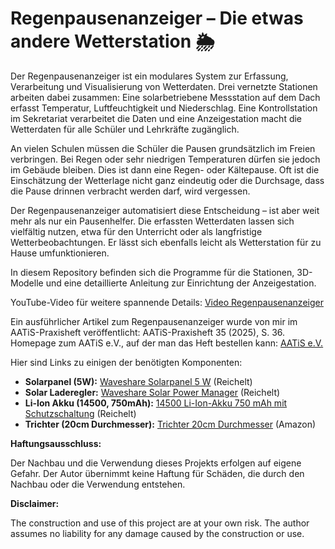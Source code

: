 # Regenpausenanzeiger – Die etwas andere Wetterstation 🌦️

Der Regenpausenanzeiger ist ein modulares System zur Erfassung, Verarbeitung und Visualisierung von Wetterdaten. Drei vernetzte Stationen arbeiten dabei zusammen: Eine solarbetriebene Messstation auf dem Dach erfasst Temperatur, Luftfeuchtigkeit und Niederschlag. Eine Kontrollstation im Sekretariat verarbeitet die Daten und eine Anzeigestation macht die Wetterdaten für alle Schüler und Lehrkräfte zugänglich.

An vielen Schulen müssen die Schüler die Pausen grundsätzlich im Freien verbringen. Bei Regen oder sehr niedrigen Temperaturen dürfen sie jedoch im Gebäude bleiben. Dies ist dann eine Regen- oder Kältepause. Oft ist die Einschätzung der Wetterlage nicht ganz eindeutig oder die Durchsage, dass die Pause drinnen verbracht werden darf, wird vergessen.

Der Regenpausenanzeiger automatisiert diese Entscheidung – ist aber weit mehr als nur ein Pausenhelfer. Die erfassten Wetterdaten lassen sich vielfältig nutzen, etwa für den Unterricht oder als langfristige Wetterbeobachtungen. Er lässt sich ebenfalls leicht als Wetterstation für zu Hause umfunktionieren.

In diesem Repository befinden sich die Programme für die Stationen, 3D-Modelle und eine detaillierte Anleitung zur Einrichtung der Anzeigestation.

YouTube-Video für weitere spannende Details: [Video Regenpausenanzeiger](https://youtu.be/XeapUQ0t9Z4)

Ein ausführlicher Artikel zum Regenpausenanzeiger wurde von mir im AATiS-Praxisheft veröffentlicht: AATiS-Praxisheft 35 (2025), S. 36.
Homepage zum AATiS e.V., auf der man das Heft bestellen kann: [AATiS e.V.](https://www.aatis.de/)

Hier sind Links zu einigen der benötigten Komponenten:

-   **Solarpanel (5W):** [Waveshare Solarpanel 5 W](https://www.reichelt.de/de/de/shop/produkt/entwicklerboards_-_solarpanel_5_w-266039) (Reichelt)
-   **Solar Laderegler:** [Waveshare Solar Power Manager](https://www.reichelt.de/de/de/shop/produkt/entwicklerboards_-_solar_ladegeraet_fuer_6_bis_24_v_panels-266038) (Reichelt)
-   **Li-Ion Akku (14500, 750mAh):** [14500 Li-Ion-Akku 750 mAh mit Schutzschaltung](https://www.reichelt.de/de/de/shop/produkt/led_lenser_li-ion_14500_750_mah_mit_schutzschaltung-302260) (Reichelt)
-   **Trichter (20cm Durchmesser):** [Trichter 20cm Durchmesser](https://www.amazon.de/dp/B000VD6UXC?linkCode=xm2&camp=2025&creative=165953&smid=APR0RMB3RLRLT&creativeASIN=B000VD6UXC&tag=geizhals10-21&language=de_DE&th=1) (Amazon)


**Haftungsausschluss:**

Der Nachbau und die Verwendung dieses Projekts erfolgen auf eigene Gefahr. Der Autor übernimmt keine Haftung für Schäden, die durch den Nachbau oder die Verwendung entstehen.

**Disclaimer:**

The construction and use of this project are at your own risk. The author assumes no liability for any damage caused by the construction or use.
